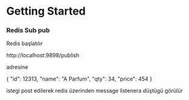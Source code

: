 # Getting Started

### Redis Sub pub

Redis başlatılır

http://localhost:9898/publish

adresine 

{
"id": 12313,
"name": "A Parfum",
"qty": 34,
"price": 454
}

istegi post edilerek redis üzerinden message listenera düştügü görülür


